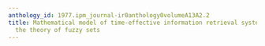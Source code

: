 ```yaml
---
anthology_id: 1977.ipm_journal-ir0anthology0volumeA13A2.2
title: Mathematical model of time-effective information retrieval system based on
  the theory of fuzzy sets
---
```


